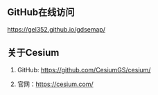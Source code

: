 ## GitHub在线访问
https://gel352.github.io/gdsemap/

## 关于Cesium
1. GitHub: https://github.com/CesiumGS/cesium/

2. 官网：https://cesium.com/

